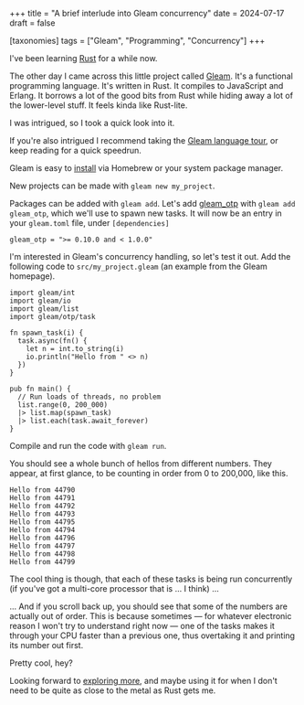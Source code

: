 +++
title = "A brief interlude into Gleam concurrency"
date = 2024-07-17
draft = false

[taxonomies]
tags = ["Gleam", "Programming", "Concurrency"]
+++

I've been learning [Rust](https://www.rust-lang.org/ "The Rust programming language website") for a while now.

The other day I came across this little project called [Gleam](https://gleam.run/ "The Gleam programming language website"). It's a functional programming language. It's written in Rust. It compiles to JavaScript and Erlang. It borrows a lot of the good bits from Rust while hiding away a lot of the lower-level stuff.  It feels kinda like Rust-lite.

I was intrigued, so I took a quick look into it.

If you're also intrigued I recommend taking the [Gleam language tour](https://tour.gleam.run/ "The Gleam language tour"), or keep reading for a quick speedrun.

Gleam is easy to [install](https://gleam.run/getting-started/installing/ "Installation instruction for Gleam and Erlang etc.") via Homebrew or your system package manager.

New projects can be made with `gleam new my_project`.

Packages can be added with `gleam add`. Let's add [gleam_otp](https://hexdocs.pm/gleam_otp/ "Gleam Open Telecom Platform") with `gleam add gleam_otp`, which we'll use to spawn new tasks. It will now be an entry in your `gleam.toml` file, under `[dependencies]`

```
gleam_otp = ">= 0.10.0 and < 1.0.0"
```

I'm interested in Gleam's concurrency handling, so let's test it out. Add the following code to `src/my_project.gleam` (an example from the Gleam homepage).

```gleam
import gleam/int
import gleam/io
import gleam/list
import gleam/otp/task

fn spawn_task(i) {
  task.async(fn() {
    let n = int.to_string(i)
    io.println("Hello from " <> n)
  })
}

pub fn main() {
  // Run loads of threads, no problem
  list.range(0, 200_000)
  |> list.map(spawn_task)
  |> list.each(task.await_forever)
}
```

Compile and run the code with `gleam run`.

You should see a whole bunch of hellos from different numbers. They appear, at first glance, to be counting in order from 0 to 200,000, like this.

```
Hello from 44790
Hello from 44791
Hello from 44792
Hello from 44793
Hello from 44795
Hello from 44794
Hello from 44796
Hello from 44797
Hello from 44798
Hello from 44799
```

The cool thing is though, that each of these tasks is being run concurrently (if you've got a multi-core processor that is ... I think) ...

... And if you scroll back up, you should see that some of the numbers are actually out of order. This is because sometimes — for whatever electronic reason I won't try to understand right now — one of the tasks makes it through your CPU faster than a previous one, thus overtaking it and printing its number out first.

Pretty cool, hey? 

Looking forward to [exploring more](https://gleam.run/documentation/ "Gleam main documentation page"), and maybe using it for when I don't need to be quite as close to the metal as Rust gets me.
